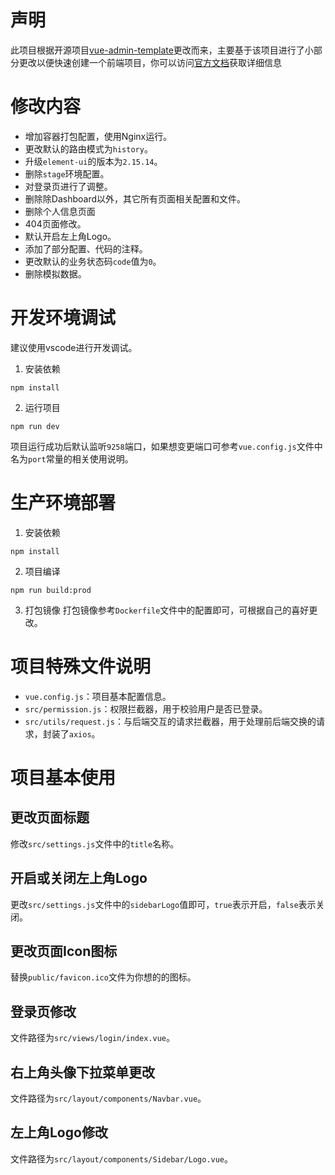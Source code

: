 # 声明
此项目根据开源项目[vue-admin-template](https://github.com/PanJiaChen/vue-admin-template/tree/master)更改而来，主要基于该项目进行了小部分更改以便快速创建一个前端项目，你可以访问[官方文档](https://panjiachen.github.io/vue-element-admin-site/zh/guide/)获取详细信息
# 修改内容
* 增加容器打包配置，使用Nginx运行。
* 更改默认的路由模式为`history`。
* 升级`element-ui`的版本为`2.15.14`。
* 删除`stage`环境配置。
* 对登录页进行了调整。
* 删除除Dashboard以外，其它所有页面相关配置和文件。
* 删除个人信息页面
* 404页面修改。
* 默认开启左上角Logo。
* 添加了部分配置、代码的注释。
* 更改默认的业务状态码`code`值为`0`。
* 删除模拟数据。
# 开发环境调试
建议使用vscode进行开发调试。
1. 安装依赖
```shell
npm install
```
2. 运行项目
```shell
npm run dev
```
项目运行成功后默认监听`9258`端口，如果想变更端口可参考`vue.config.js`文件中名为`port`常量的相关使用说明。
# 生产环境部署
1. 安装依赖
```shell
npm install
```
2. 项目编译
```shell
npm run build:prod
```
3. 打包镜像
打包镜像参考`Dockerfile`文件中的配置即可，可根据自己的喜好更改。
# 项目特殊文件说明
* `vue.config.js`：项目基本配置信息。
* `src/permission.js`：权限拦截器，用于校验用户是否已登录。
* `src/utils/request.js`：与后端交互的请求拦截器，用于处理前后端交换的请求，封装了`axios`。
# 项目基本使用
## 更改页面标题
修改`src/settings.js`文件中的`title`名称。
## 开启或关闭左上角Logo
更改`src/settings.js`文件中的`sidebarLogo`值即可，`true`表示开启，`false`表示关闭。
## 更改页面Icon图标
替换`public/favicon.ico`文件为你想的的图标。
## 登录页修改
文件路径为`src/views/login/index.vue`。
## 右上角头像下拉菜单更改
文件路径为`src/layout/components/Navbar.vue`。
## 左上角Logo修改
文件路径为`src/layout/components/Sidebar/Logo.vue`。
